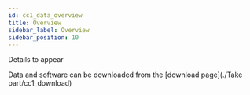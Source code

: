 ```yaml
---
id: cc1_data_overview
title: Overview
sidebar_label: Overview
sidebar_position: 10
---
```


Details to appear


Data and software can be downloaded from the [download page](./Take part/cc1_download)

